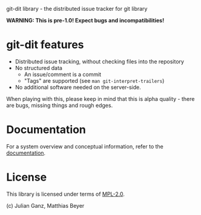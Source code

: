 git-dit library - the distributed issue tracker for git library

**WARNING: This is pre-1.0! Expect bugs and incompatibilities!**

# git-dit features

* Distributed issue tracking, without checking files into the repository
* No structured data 
  * An issue/comment is a commit
  * "Tags" are supported (see `man git-interpret-trailers`)
* No additional software needed on the server-side.

When playing with this, please keep in mind that this is alpha quality - there
are bugs, missing things and rough edges.

# Documentation

For a system overview and conceptual information, refer to the
[documentation](doc/README.md).

# License

This library is licensed under terms of [MPL-2.0](./LICENSE).

(c) Julian Ganz, Matthias Beyer
